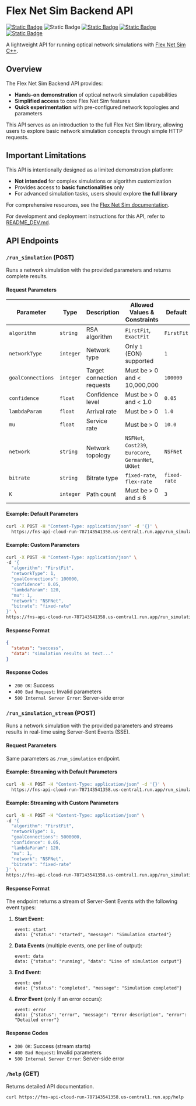 # Flex Net Sim Backend API

[![Static Badge](https://img.shields.io/badge/version-1.1.0-blue)](https://github.com/MirkoZETA/FlexNetSim-API)
![Static Badge](https://img.shields.io/badge/language-python-blue)
[![Static Badge](https://img.shields.io/badge/licese-MIT-green)](https://github.com/MirkoZETA/FlexNetSim-API/blob/master/LICENSE)
[![Static Badge](https://github.com/MirkoZETA/FlexNetSim-API/actions/workflows/fns-api-workflow.yml/badge.svg)](https://github.com/MirkoZETA/FlexNetSim-API/actions/workflows/fns-api-workflow.yml)
[![Static Badge](https://img.shields.io/badge/coverage-94%25-brightgreen)](https://mirkozeta.github.io/FlexNetSim-API/coverage/)

A lightweight API for running optical network simulations with [Flex Net Sim C++](https://gitlab.com/DaniloBorquez/flex-net-sim).

## Overview

The Flex Net Sim Backend API provides:

- **Hands-on demonstration** of optical network simulation capabilities
- **Simplified access** to core Flex Net Sim features
- **Quick experimentation** with pre-configured network topologies and parameters

This API serves as an introduction to the full Flex Net Sim library, allowing users to explore basic network simulation concepts through simple HTTP requests.

## Important Limitations

This API is intentionally designed as a limited demonstration platform:

- **Not intended** for complex simulations or algorithm customization
- Provides access to **basic functionalities** only
- For advanced simulation tasks, users should explore **the full library**

For comprehensive resources, see the [Flex Net Sim documentation](https://flex-net-sim-fork.readthedocs.io/stable/).

For development and deployment instructions for this API, refer to [README_DEV.md](.github/workflows/README_DEV.md).

## API Endpoints

### `/run_simulation` (POST)

Runs a network simulation with the provided parameters and returns complete results.

#### Request Parameters

| Parameter       | Type      | Description                | Allowed Values & Constraints                                   | Default   |
|---------------|---------|----------------------------|-------------------------------------------------|-----------|
| `algorithm`    | `string`  | RSA algorithm              | `FirstFit`, `ExactFit`                         | `FirstFit` |
| `networkType`  | `integer` | Network type               | Only `1` (EON) supported                        | `1`       |
| `goalConnections` | `integer` | Target connection requests | Must be > 0 and < 10,000,000                   | `100000`  |
| `confidence`   | `float`   | Confidence level           | Must be > 0 and < 1.0                           | `0.05`    |
| `lambdaParam`  | `float`   | Arrival rate               | Must be > 0                                     | `1.0`     |
| `mu`          | `float`   | Service rate               | Must be > 0                                     | `10.0`    |
| `network`      | `string`  | Network topology           | `NSFNet`, `Cost239`, `EuroCore`, `GermanNet`, `UKNet` | `NSFNet` |
| `bitrate`      | `string`  | Bitrate type               | `fixed-rate`, `flex-rate`                      | `fixed-rate` |
| `K`           | `integer` | Path count                 | Must be > 0 and ≤ 6                             | `3`       |

#### Example: Default Parameters

```bash
curl -X POST -H "Content-Type: application/json" -d '{}' \
  https://fns-api-cloud-run-787143541358.us-central1.run.app/run_simulation
```

#### Example: Custom Parameters

```bash
curl -X POST -H "Content-Type: application/json" \
-d '{ 
  "algorithm": "FirstFit",
  "networkType": 1,
  "goalConnections": 100000,
  "confidence": 0.05,
  "lambdaParam": 120,
  "mu": 1,
  "network": "NSFNet",
  "bitrate": "fixed-rate"
}' \
https://fns-api-cloud-run-787143541358.us-central1.run.app/run_simulation
```

#### Response Format

```json
{
  "status": "success",
  "data": "simulation results as text..."
}
```

#### Response Codes

- `200 OK`: Success
- `400 Bad Request`: Invalid parameters
- `500 Internal Server Error`: Server-side error

### `/run_simulation_stream` (POST)

Runs a network simulation with the provided parameters and streams results in real-time using Server-Sent Events (SSE).

#### Request Parameters

Same parameters as `/run_simulation` endpoint.

#### Example: Streaming with Default Parameters

```bash
curl -N -X POST -H "Content-Type: application/json" -d '{}' \
  https://fns-api-cloud-run-787143541358.us-central1.run.app/run_simulation_stream
```

#### Example: Streaming with Custom Parameters

```bash
curl -N -X POST -H "Content-Type: application/json" \
-d '{ 
  "algorithm": "FirstFit",
  "networkType": 1,
  "goalConnections": 5000000,
  "confidence": 0.05,
  "lambdaParam": 120,
  "mu": 1,
  "network": "NSFNet",
  "bitrate": "fixed-rate"
}' \
https://fns-api-cloud-run-787143541358.us-central1.run.app/run_simulation_stream
```

#### Response Format

The endpoint returns a stream of Server-Sent Events with the following event types:

1. **Start Event**:
   ```
   event: start
   data: {"status": "started", "message": "Simulation started"}
   ```

2. **Data Events** (multiple events, one per line of output):
   ```
   event: data
   data: {"status": "running", "data": "Line of simulation output"}
   ```

3. **End Event**:
   ```
   event: end
   data: {"status": "completed", "message": "Simulation completed"}
   ```

4. **Error Event** (only if an error occurs):
   ```
   event: error
   data: {"status": "error", "message": "Error description", "error": "Detailed error"}
   ```

#### Response Codes

- `200 OK`: Success (stream starts)
- `400 Bad Request`: Invalid parameters
- `500 Internal Server Error`: Server-side error

### `/help` (GET)

Returns detailed API documentation.

```bash
curl https://fns-api-cloud-run-787143541358.us-central1.run.app/help
```